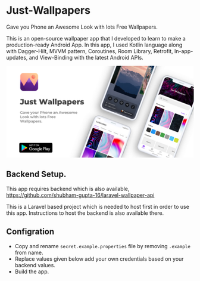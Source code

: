 # Just-Wallpapers
Gave you Phone an Awesome Look with lots Free Wallpapers.

This is an open-source wallpaper app that I developed to learn to make a production-ready Android App. In this app, I used Kotlin language along with Dagger-Hilt, MVVM pattern, Coroutines, Room Library, Retrofit, In-app-updates, and View-Binding with the latest Android APIs. 


![Image Graphics](./play_images/feature_image.png)


## Backend Setup.
This app requires backend which is also available,
https://github.com/shubham-gupta-16/laravel-wallpaper-api

This is a Laravel based project which is needed to host first in order to use this app. Instructions to host the backend is also available there.

## Configration
- Copy and rename `secret.example.properties` file by removing `.example` from name.
- Replace values given below add your own credentials based on your backend values.
- Build the app.
